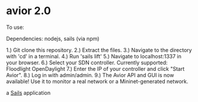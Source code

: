 # avior 2.0

To use:

Dependencies: nodejs, sails (via npm)

1.) Git clone this repository.
2.) Extract the files.
3.) Navigate to the directory with 'cd' in a terminal.
4.) Run 'sails lift'
5.) Navigate to localhost:1337 in your browser.
6.) Select your SDN controller. Currently supported:
	Floodlight
	OpenDaylight
7.) Enter the IP of your controller and click "Start Avior".
8.) Log in with admin/admin.
9.) The Avior API and GUI is now available! Use it to monitor a real network or a Mininet-generated network.

a [Sails](http://sailsjs.org) application
